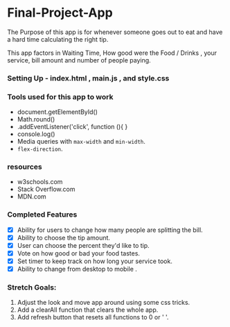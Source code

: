 # Final-Project-App
The Purpose of this app is for whenever someone goes out to eat and have a hard time calculating the right tip.

This app factors in Waiting Time, How good were the Food / Drinks , your service, bill amount and number of people	paying.


### Setting Up - index.html , main.js , and style.css

### Tools used for this app to work
* document.getElementById()
* Math.round()
* .addEventListener('click', function (){
}
* console.log()
* Media queries with `max-width` and `min-width`.
* `flex-direction`.


### resources
* w3schools.com
* Stack Overflow.com
* MDN.com

### Completed Features

- [x] Ability for users to change how many people are splitting the bill.
- [x] Ability to choose the tip amount.
- [x] User can choose the percent they'd like to tip.
- [x] Vote on how good or bad your food tastes.
- [x] Set timer to keep track on how long your service took.
- [x] Ability to change from desktop to mobile .

### Stretch Goals:

1. Adjust the look and move app around using some css tricks.
2. Add a clearAll function that clears the whole app.
3. Add refresh button that resets all functions to 0 or ' '.

